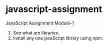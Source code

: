 # javascript-assignment



JavaScript Assignment Module-1

1. See what are libraries.
2. Install any one javaScript library using npm.